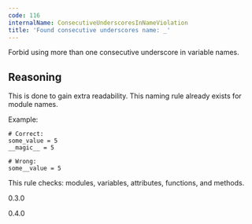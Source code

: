 ```yaml
---
code: 116
internalName: ConsecutiveUnderscoresInNameViolation
title: 'Found consecutive underscores name: _'
---
```


Forbid using more than one consecutive underscore in variable names.

## Reasoning
This is done to gain extra readability. This naming rule already
exists for module names.

Example:

    # Correct:
    some_value = 5
    __magic__ = 5
    
    # Wrong:
    some__value = 5

This rule checks: modules, variables, attributes, functions, and
methods.

<div class="versionadded">

0.3.0

</div>

<div class="versionchanged">

0.4.0

</div>